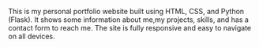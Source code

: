 This is my personal portfolio website built using HTML, CSS, and Python (Flask).
It shows some information about me,my projects, skills, and has a contact form to reach me.
The site is fully responsive and easy to navigate on all devices.
